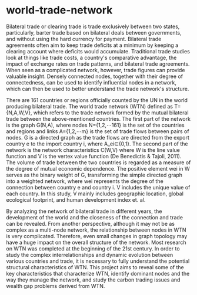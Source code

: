# world-trade-network

Bilateral trade or clearing trade is trade exclusively between two states, particularly, barter trade based on bilateral deals between governments, and without using the hard currency for payment. Bilateral trade agreements often aim to keep trade deficits at a minimum by keeping a clearing account where deficits would accumulate. Traditional trade studies look at things like trade costs, a country's comparative advantage, the impact of exchange rates on trade patterns, and bilateral trade agreements. When seen as a complicated network, however, trade figures can provide valuable insight. Densely connected nodes, together with their degree of connectedness, can be used to identify influential nodes in a network, which can then be used to better understand the trade network's structure.

There are 161 countries or regions officially counted by the UN in the world producing bilateral trade. The world trade network (WTN) defined as T= {N,A,W,V}, which refers to the trade network formed by the mutual bilateral trade between the above-mentioned countries. The first part of the network is the graph G(N,A), where nodes N={1,2,⋯161} is the set of the countries and regions and links A={1,2,⋯m} is the set of trade flows between pairs of nodes. G is a directed graph as the trade flows are directed from the export country e to the import country i, where A_ei∈{0,1}. The second part of the network is the network characteristics C(W,V) where W is the line value function and V is the vertex value function (De Benedictis & Tajoli, 2011). The volume of trade between the two countries is regarded as a measure of the degree of mutual economic dependence. The positive element wei in W serves as the binary weight of G, transforming the simple directed graph into a weighted network, where wei represents the degree of the connection between country e and country i. V includes the unique value of each country. In this study, V mainly includes geographic location, global ecological footprint, and human development index et. al.

By analyzing the network of bilateral trade in different years, the development of the world and the closeness of the connection and trade can be revealed. From another perspective, although it may not be as complex as a multi-node network, the relationship between nodes in WTN is very complicated. Therefore, even small changes in graph topology may have a huge impact on the overall structure of the network. Most research on WTN was completed at the beginning of the 21st century. In order to study the complex interrelationships and dynamic evolution between various countries and trade, it is necessary to fully understand the potential structural characteristics of WTN. This project aims to reveal some of the key characteristics that characterize WTN, identify dominant nodes and the way they manage the network, and study the carbon trading issues and wealth gap problems derived from WTN.